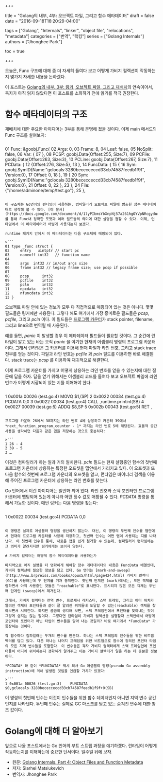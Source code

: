 +++

title = "Golang의 내부, 4부: 오브젝트 파일, 그리고 함수 메타데이터"
draft = false
date = "2016-09-18T16:20:29-04:00"

tags = ["Golang", "Internals", "linker", "object file", "relocations", "metadata"]
categories = ["번역", "핵킹"]
series = ["Golang  Internals"]
authors = ["Jhonghee Park"]

toc = true

+++

오늘은, Func 구조에 대해 좀 더 자세히 들여다 보고 어떻게 가비지 컬렉션이 작동하는지 몇가지 자세한 내용을 논하겠다.

이 포스트는 [Golang의 내부, 3부: 링커, 오브젝트 파일, 그리고 재배치](/post/golang-internals/part3/)의 연속이어서, 독자가 아직 읽지 않았다면 이 포스트를 소화하기 전에 읽기를 적극 권장한다.

# 함수 메타데이터의 구조

재배치에 대한 주요한 아이디어는 3부를 통해 분명해 졌을 것이다. 이제 main 메서드의 Func 구조를 살펴보자:

>```
01 Func: &goobj.Func{
02     Args:    0,
03     Frame:   8,
04     Leaf:    false,
05     NoSplit: false,
06     Var:     {
07     },
08     PCSP:   goobj.Data{Offset:255, Size:7},
09     PCFile: goobj.Data{Offset:263, Size:3},
10     PCLine: goobj.Data{Offset:267, Size:7},
11     PCData: {
12         {Offset:276, Size:5},
13     },
14     FuncData: {
15         {
16             Sym:    goobj.SymID{Name:"gclocals·3280bececceccd33cb74587feedb1f9f", Version:0},
17          Offset: 0,
18     },
19     {
20          Sym:    goobj.SymID{Name:"gclocals·3280bececceccd33cb74587feedb1f9f", Version:0},
21                Offset: 0,
22            },
23        },
24        File: {"/home/adminone/temp/test.go"},
25    },
```

이 구조체는 Go언어의 런타임이 사용하는, 컴파일러가 오브젝트 파일에 방출한 함수 메타데이터로 생각해 볼 수 있다. [이 문서](https://docs.google.com/document/d/1lyPIbmsYbXnpNj57a261hgOYVpNRcgydurVQIyZOz_o/pub)를 통해 Func내 정확한 포맷과 여러 필드들의 의미에 대한 설명을 접할 수 있다. 이제, 런타임에서 이 메타데이터가 어떻게 사용되는지 보겠다.

runtime 패키지 안에서 이 메타데이터는 다음 구조체에 매핑되어 있다.

>```
01 type _func struct {
02     entry   uintptr // start pc
03     nameoff int32   // function name
04
05     args  int32 // in/out args size
06     frame int32 // legacy frame size; use pcsp if possible
07
08     pcsp      int32
09     pcfile    int32
10     pcln      int32
11     npcdata   int32
12     nfuncdata int32
13 }
```

오브젝트 파일 안에 있는 정보가 모두 다 직접적으로 매핑되어 있는 것은 아니다. 몇몇 필드들은 링커에만 사용된다. 그렇다 해도 여기에서 가장 흥미로운 필드들은 *pcsp*, *pcfile*, 그리고 *pcln* 이다. 이 필드들은 [프로그램 카운터](http://en.wikipedia.org/wiki/Program_counter)가 stack pointer, filename, 그리고 line으로 번역될 때 사용된다.

예를 들면, *panic* 이 발생할 경우 이 메타데이터 필드들이 필요할 것이다. 그 순간에 런타임이 알고 있는 바는 오직 *panic* 을 야기한 현재의 어셈블리 명령의 프로그램 카운터이다. 그래서 런타임은 그 카운터를 이용해 현재 파일과 라인 번호, 그리고 stack trace 전부를 얻는 것이다. 파일과 라인 번호는 *pcfile* 과 *pcln* 필드를 이용하면 바로 해결된다. stack trace는 *pcsp* 를 이용하여 재귀적으로 해결한다.

이제 프로그램 카운터를 가지고 어떻게 상응하는 라인 번호를 얻을 수 있는지에 대한 질문에 답을 하자. 답을 얻기 위해서는 어셈블리 코드를 들여다 보고 오브젝트 파일에 라인 번호가 어떻게 저장되어 있는 지를 이해해야 한다:

>```
1 0x001a 00026 (test.go:4)    MOVQ    $1,(SP)
2     0x0022 00034 (test.go:4)    PCDATA  $0,$0
3     0x0022 00034 (test.go:4)    CALL    ,runtime.printint(SB)
4     0x0027 00039 (test.go:5)    ADDQ    $8,SP
5     0x002b 00043 (test.go:5)    RET ,
```

프로그램 카운터 26에서 38까지는 라인 번호 4에 상응하고 카운터 39에서 *next_function_program_counter - 1* 까지는 라인 번호 5에 해당된다. 효율적 공간사용을 생각하면 다음과 같은 맵을 저장하는 것으로 충분하다:

>```
1 26 - 4
2 39 - 5
3 …
```

이것은 컴파일러가 하는 일과 거의 일치한다. *pcln* 필드는 현재 실행중인 함수의 첫번째 프로그램 카운터에 상응하는 특정한 오프셋을 맵안에서 가리키고 있다. 이 오프셋과 또 다음 함수의 첫번째 프로그램 카운터의 오프셋을 알고, 런타임은 바이너리 검색을 이용해 주어진 프로그램 카운터에 상응하는 라인 번호를 찾는다.

Go 언어에서 이런 아이디어는 일반화 되어 있다. 라인 번호와 스택 포인터만 프로그램 카운터에 맵팅되어 있는게 아니라 어떤 정수 값도 매핑될 수 있다. *PCDATA* 명령을 통해서 가능한 것이다. 매번 링커는 다음 명령을 찾는다:

>```
1 0x0022 00034 (test.go:4)    PCDATA  $0,$0
```

이 명령은 실제로 어셈블러 명령을 생산하지 않는다. 대신, 이 명령의 두번째 인수를 맵안에서 현재의 프로그램 카운터를 사용해 저장하고, 첫번째 인수는 어떤 맵이 사용되는 지를 나타낸다. 이 첫번째 인수를 통해, 새로운 맵을 쉽게 첨가할 수 있는데, 컴파일러와 런타임에는 그 의미가 알려지지만 링커에게는 보이지 않는다.

# 가비지 컬렉터는 어떻게 함수 메타데이터를 사용하는가

마지막으로 아직 설명을 더 명확하게 해야할 함수 메타데이터의 내용은 FuncData 배열인데, 가비지 컬렉션에 필요한 정보를 담고 있다. Go 언어는 [mark-and-sweep](http://www.brpreiss.com/books/opus5/html/page424.html) 가비지 컬렉터 (GC)를 사용하는데 두 단계를 거쳐 동작한다. 첫번째 단계인 (mark)에서는, 모든 객체를 섭렵하면서 아직 사용중인 것들은 "reachable"로 표시한다. 표시되지 않은 모든 객체는 두번째 단계인 (sweep)에서 제거된다.

그래서, 가비지 컬렉터는 전역 변수, 프로세서 레지스터, 스택 프레임, 그리고 이미 위치가 알려진 객체내 포인터들과 같이 잘 알려진 위치들내 도달할 수 있는(reachable) 객체를 찾아보면서 시작한다. 하지만 곰곰히 생각해 보면, 스택 프레임안에서 포인터를 찾아내는 것이 그렇게 쉽지는 않는 일이다. 그렇다면 런타임이 가비지 컬렉션을 실행할때 스택안에서 어떻게 포인터와 포인터가 아닌 타입의 변수들을 알아 내는 것일까? 바로 여기에서 *FuncData* 가 등장하는 것이다.

각 함수마다 컴파일러는 두개의 변수를 만든다. 하나는 스택 프레임의 인수들을 위한 비트맵 벡터를 담고 있다. 다른 하나는 나머지 프레임을 위한 비트맵으로 함수에 정의된 포인터 타입의 모든 지역 변수들을 포함한다. 이 변수들은 각자 가비지 컬렉터에게 스택 프레임안에 포인터들이 어디에 위치하는지 정확하게 알려주고 이는 가비지 컬렉터가 일을 하는 데 충분한 정보이다.

*PCDATA* 와 같이 *FUNCDATA* 역시 의사-Go 어셈블리 명령(pseudo-Go assembly instruction)에 의해 발생된 것임을 언급할 가치가 있겠다:

>```
1 0x001a 00026 (test.go:3)    FUNCDATA    $0,gclocals·3280bececceccd33cb74587feedb1f9f+0(SB)
```

이 명령의 첫번째 인수는 이것이 인수들을 위한 함수 데이터인지 아니면 지역 변수 공간인지를 나타낸다. 두번째 인수는 실제로 GC 마스크를 담고 있는 숨겨진 변수에 대한 참조 값이다.

# Golang에 대해 더 알아보기

앞으로 나올 포스트에서는 Go 언어의 부트 스트랩 과정을 얘기하겠다. 런타임이 어떻게 작동하는지를 이해하는데 중요한 단서이다. 일주일 뒤에 보자.

* 원문: [Golang Internals, Part 4: Object Files and Function Metadata](http://blog.altoros.com/golang-part-4-object-files-and-function-metadata.html)
* 저자: Siarhei Matsiukevich
* 번역자: Jhonghee Park

